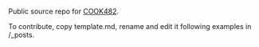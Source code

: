 Public source repo for [COOK482](https://cook482.github.io). 

To contribute, copy template.md, rename and edit it following examples in /_posts. 